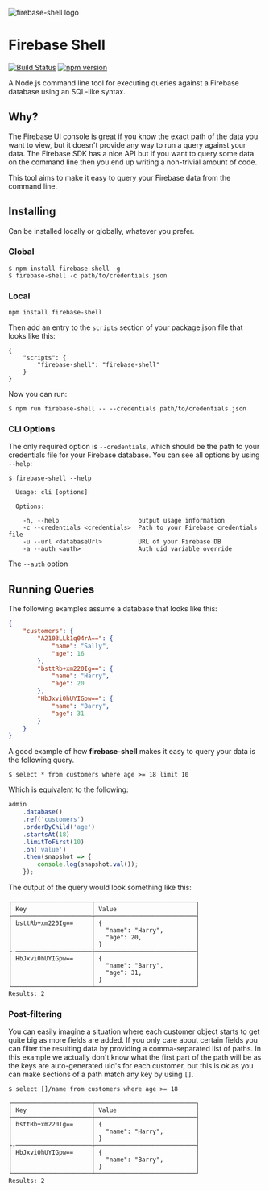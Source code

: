 ![firebase-shell logo](https://cloud.githubusercontent.com/assets/1671025/25864392/31541d12-34e7-11e7-9bed-aec2c1a2ef5d.png)

# Firebase Shell
[![Build Status](https://img.shields.io/travis/echo-health/firebase-shell/master.svg?style=flat)](https://travis-ci.org/echo-health/firebase-shell) [![npm version](https://img.shields.io/npm/v/firebase-shell.svg?style=flat)](https://www.npmjs.com/package/firebase-shell)

A Node.js command line tool for executing queries against a Firebase database using an SQL-like syntax.

## Why?

The Firebase UI console is great if you know the exact path of the data you want to view, but it doesn't provide any way to run a query against your data. The Firebase SDK has a nice API but if you want to query some data on the command line then you end up writing a non-trivial amount of code.

This tool aims to make it easy to query your Firebase data from the command line.

## Installing
Can be installed locally or globally, whatever you prefer.

### Global
```
$ npm install firebase-shell -g
$ firebase-shell -c path/to/credentials.json
```

### Local
```
npm install firebase-shell
```

Then add an entry to the `scripts` section of your package.json file that looks like this:

```
{
    "scripts": {
        "firebase-shell": "firebase-shell"
    }
}
```

Now you can run:

```
$ npm run firebase-shell -- --credentials path/to/credentials.json
```

### CLI Options
The only required option is `--credentials`, which should be the path to your credentials file for your Firebase database. You can see all options by using `--help`:

```
$ firebase-shell --help

  Usage: cli [options]

  Options:

    -h, --help                      output usage information
    -c --credentials <credentials>  Path to your Firebase credentials file
    -u --url <databaseUrl>          URL of your Firebase DB
    -a --auth <auth>                Auth uid variable override
```

The `--auth` option

## Running Queries
The following examples assume a database that looks like this:

```json
{
    "customers": {
        "A2103LLk1q04rA==": {
            "name": "Sally",
            "age": 16
        },
        "bsttRb+xm220Ig==": {
            "name": "Harry",
            "age": 20
        },
        "HbJxvi0hUYIGpw==": {
            "name": "Barry",
            "age": 31
        }
    }
}
```

A good example of how **firebase-shell** makes it easy to query your data is the following query.

```
$ select * from customers where age >= 18 limit 10
```

Which is equivalent to the following:

```js
admin
    .database()
    .ref('customers')
    .orderByChild('age')
    .startsAt(18)
    .limitToFirst(10)
    .on('value')
    .then(snapshot => {
        console.log(snapshot.val());
    });
```

The output of the query would look something like this:

```
┌──────────────────────┬────────────────────────────┐
│ Key                  │ Value                      │
├──────────────────────┼────────────────────────────┤
│ bsttRb+xm220Ig==     │ {                          │
│                      │   "name": "Harry",         │
│                      │   "age": 20,               │
│                      │ }                          │
├-─────────────────────┼────────────────────────────┤
│ HbJxvi0hUYIGpw==     │ {                          │
│                      │   "name": "Barry",         │
│                      │   "age": 31,               │
│                      │ }                          │
└──────────────────────┴────────────────────────────┘
Results: 2
```

### Post-filtering

You can easily imagine a situation where each customer object starts to get quite big as more fields are added. If you only care about certain fields you can filter the resulting data by providing a comma-separated list of paths. In this example we actually don't know what the first part of the path will be as the keys are auto-generated uid's for each customer, but this is ok as you can make sections of a path match any key by using `[]`.

```
$ select []/name from customers where age >= 18

┌──────────────────────┬────────────────────────────┐
│ Key                  │ Value                      │
├──────────────────────┼────────────────────────────┤
│ bsttRb+xm220Ig==     │ {                          │
│                      │   "name": "Harry",         │
│                      │ }                          │
├-─────────────────────┼────────────────────────────┤
│ HbJxvi0hUYIGpw==     │ {                          │
│                      │   "name": "Barry",         │
│                      │ }                          │
└──────────────────────┴────────────────────────────┘
Results: 2
```